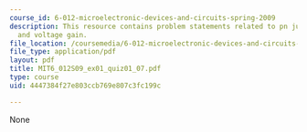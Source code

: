 ```yaml
---
course_id: 6-012-microelectronic-devices-and-circuits-spring-2009
description: This resource contains problem statements related to pn junction diodes
  and voltage gain.
file_location: /coursemedia/6-012-microelectronic-devices-and-circuits-spring-2009/4447384f27e803ccb769e807c3fc199c_MIT6_012S09_ex01_quiz01_07.pdf
file_type: application/pdf
layout: pdf
title: MIT6_012S09_ex01_quiz01_07.pdf
type: course
uid: 4447384f27e803ccb769e807c3fc199c

---
```

None